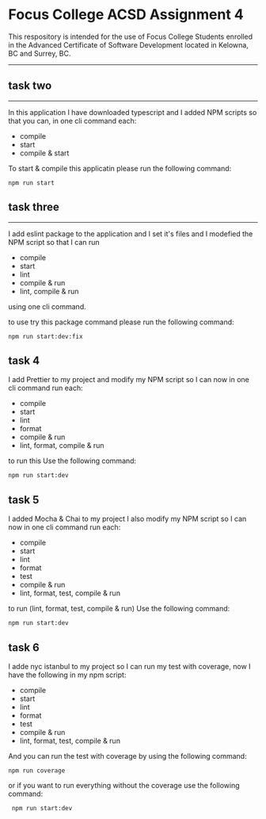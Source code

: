 # Focus College ACSD Assignment 4

This respository is intended for the use of Focus College Students enrolled in the Advanced Certificate of Software Development located in Kelowna, BC and Surrey, BC.

---

## task two
--- 
In this application I have downloaded typescript and I added NPM scripts so that you can, in one cli command each:
  - compile
  - start
  - compile & start

To start & compile this applicatin please run the following command:

  ```
  npm run start
  ```

## task three 
---
I add eslint package to the application and I set it's files and I modefied the NPM script so that I can run 
  - compile
  - start
  - lint
  - compile & run
  - lint, compile & run

  using one cli command.

  to use try this package command please run the following command:
  ```
  npm run start:dev:fix
  ```

## task 4

I add Prettier to my project and modify my NPM script so I can now in one cli command run each:
- compile
- start
- lint
- format
- compile & run
- lint, format, compile & run

to run this Use the following command:
```
npm run start:dev
```

## task 5

I added Mocha & Chai to my project I also modify my NPM script so I can now in one cli command run each:
- compile
- start
- lint
- format
- test
- compile & run
- lint, format, test, compile & run

to run (lint, format, test, compile & run) Use the following command:
```
npm run start:dev
```

## task 6
I adde nyc istanbul to my project so I can run my test with coverage, now I have the following in  my npm script:

- compile
- start
- lint
- format
- test
- compile & run
- lint, format, test, compile & run

And you can run the test with coverage by using the following command:
```
npm run coverage
```
or if you want to run everything without the coverage use the following command:
```
 npm run start:dev
```


